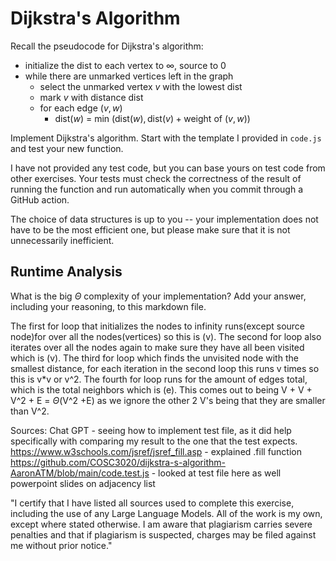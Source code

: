 # Dijkstra's Algorithm

Recall the pseudocode for Dijkstra's algorithm:
- initialize the dist to each vertex to $\infty$, source to 0
- while there are unmarked vertices left in the graph
    - select the unmarked vertex $v$ with the lowest dist
    - mark $v$ with distance dist
    - for each edge $(v,w)$
        - dist($w$) = min $\left(\textrm{dist}(w), \textrm{dist}(v) + \textrm{weight of }(v, w)\right)$

Implement Dijkstra's algorithm. Start with the template I provided in `code.js`
and test your new function.

I have not provided any test code, but you can base yours on test code from
other exercises. Your tests must check the correctness of the result of running
the function and run automatically when you commit through a GitHub action.

The choice of data structures is up to you -- your implementation does not have
to be the most efficient one, but please make sure that it is not unnecessarily
inefficient.

## Runtime Analysis

What is the big $\Theta$ complexity of your implementation? Add your
answer, including your reasoning, to this markdown file.


The first for loop that initializes the nodes to infinity runs(except source node)for over all the nodes(vertices) so this is (v). The second for loop also iterates over all the nodes again to make sure they have all been visited which is (v). The third for loop which finds the unvisited node with the smallest distance, for each iteration in the second loop this runs v times so this is v*v or v^2. The fourth for loop runs for the amount of edges total, which is the total neighbors which is (e). This comes out to being V + V + V^2 + E = $\Theta$(V^2 +E) as we ignore the other 2 V's being that they are smaller than V^2. 


Sources:
Chat GPT - seeing how to implement test file, as it did help specifically with comparing my result to the one that the test expects.
https://www.w3schools.com/jsref/jsref_fill.asp - explained .fill function 
https://github.com/COSC3020/dijkstra-s-algorithm-AaronATM/blob/main/code.test.js - looked at test file here as well
 powerpoint slides on adjacency list 



"I certify that I have listed all sources used to complete this exercise, including the use of any Large Language Models. All of the work is my own, except where stated otherwise. I am aware that plagiarism carries severe penalties and that if plagiarism is suspected, charges may be filed against me without prior notice."
